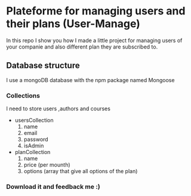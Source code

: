 # Plateforme for managing users and their plans (User-Manage)
In this repo I show you how I made a little project for managing users of your companie and also different plan they are subscribed to.

## Database structure
I use a mongoDB database with the npm package named Mongoose
### Collections
I need to store users ,authors and courses

* usersCollection
    1. name 
    2. email
    3. password
    4. isAdmin
* planCollection
    1. name
    2. price (per mounth)
    3. options (array that give all options of the plan)
   
 ### Download it and feedback me :) 

